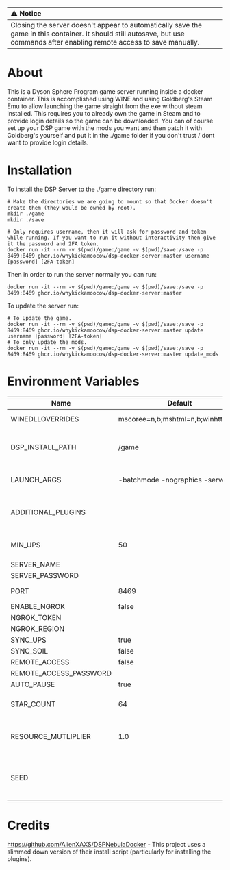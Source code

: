 | :warning: Notice                                                                                                                                                              |
| :---------------------------------------------------------------------------------------------------------------------------------------------------------------------------- |
| Closing the server doesn't appear to automatically save the game in this container. It should still autosave, but use commands after enabling remote access to save manually. |

# About

This is a Dyson Sphere Program game server running inside a docker container. This is accomplished using WINE and using Goldberg's Steam Emu to allow launching the game straight from the exe without steam installed. This requires you to already own the game in Steam and to provide login details so the game can be downloaded. You can of course set up your DSP game with the mods you want and then patch it with Goldberg's yourself and put it in the ./game folder if you don't trust / dont want to provide login details.

# Installation

To install the DSP Server to the ./game directory run:

```
# Make the directories we are going to mount so that Docker doesn't create them (they would be owned by root).
mkdir ./game
mkdir ./save

# Only requires username, then it will ask for password and token while running. If you want to run it without interactivity then give it the password and 2FA token.
docker run -it --rm -v $(pwd)/game:/game -v $(pwd)/save:/save -p 8469:8469 ghcr.io/whykickamoocow/dsp-docker-server:master username [password] [2FA-token]
```

Then in order to run the server normally you can run:

```
docker run -it --rm -v $(pwd)/game:/game -v $(pwd)/save:/save -p 8469:8469 ghcr.io/whykickamoocow/dsp-docker-server:master
```

To update the server run:

```
# To Update the game.
docker run -it --rm -v $(pwd)/game:/game -v $(pwd)/save:/save -p 8469:8469 ghcr.io/whykickamoocow/dsp-docker-server:master update username [password] [2FA-token]
# To only update the mods.
docker run -it --rm -v $(pwd)/game:/game -v $(pwd)/save:/save -p 8469:8469 ghcr.io/whykickamoocow/dsp-docker-server:master update_mods
```

# Environment Variables

| Name                   | Default                            | Description                                                                                     |
| ---------------------- | ---------------------------------- | ----------------------------------------------------------------------------------------------- |
| WINEDLLOVERRIDES       | mscoree=n,b;mshtml=n,b;winhttp=n,b | WINEDLLOVERRIDES as in WINE.                                                                    |
| DSP_INSTALL_PATH       | /game                              | Where in the container DSP should be installed to.                                              |
| LAUNCH_ARGS            | -batchmode -nographics -server     | Arguments to pass to DSP when launching the game.                                               |
| ADDITIONAL_PLUGINS     |                                    | Comma delimited list of additional plugins to install to the server.                            |
| MIN_UPS                | 50                                 | Minimum UPS of client of multiplayer game (BulletTime).                                         |
| SERVER_NAME            |                                    |                                                                                                 |
| SERVER_PASSWORD        |                                    | [Nebula Docs](https://github.com/hubastard/nebula/wiki/Setup-Headless-Server#config-options)    |
| PORT                   | 8469                               | The port for the server to listen on                                                            |
| ENABLE_NGROK           | false                              | [Nebula Ngrok Docs](https://github.com/hubastard/nebula/wiki/Hosting-and-Joining#ngrok-support) |
| NGROK_TOKEN            |                                    | [Nebula Ngrok Docs](https://github.com/hubastard/nebula/wiki/Hosting-and-Joining#ngrok-support) |
| NGROK_REGION           |                                    | [Nebula Ngrok Docs](https://github.com/hubastard/nebula/wiki/Hosting-and-Joining#ngrok-support) |
| SYNC_UPS               | true                               | [Nebula Docs](https://github.com/hubastard/nebula/wiki/About-Nebula#shared-resources)           |
| SYNC_SOIL              | false                              | [Nebula Docs](https://github.com/hubastard/nebula/wiki/About-Nebula#shared-resources)           |
| REMOTE_ACCESS          | false                              | [Nebula Docs](https://github.com/hubastard/nebula/wiki/Setup-Headless-Server#config-options)    |
| REMOTE_ACCESS_PASSWORD |                                    | [Nebula Docs](https://github.com/hubastard/nebula/wiki/Setup-Headless-Server#config-options)    |
| AUTO_PAUSE             | true                               | [Nebula Docs](https://github.com/hubastard/nebula/wiki/Setup-Headless-Server#config-options)    |
| STAR_COUNT             | 64                                 | When creating a new save, how large the cluster should be.                                      |
| RESOURCE_MUTLIPLIER    | 1.0                                | What the resource multiplier should be when creating a new save.                                |
| SEED                   |                                    | If left blank, randomly generated. An integer seed for when creating a new save.                |

# Credits

https://github.com/AlienXAXS/DSPNebulaDocker - This project uses a slimmed down version of their install script (particularly for installing the plugins).
